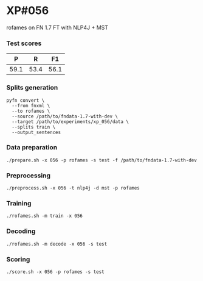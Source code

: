 # XP\#056

rofames on FN 1.7 FT with NLP4J + MST

### Test scores
| P| R | F1 |
| --- | --- | --- |
| 59.1 | 53.4 | 56.1 |

### Splits generation
```
pyfn convert \
  --from fnxml \
  --to rofames \
  --source /path/to/fndata-1.7-with-dev \
  --target /path/to/experiments/xp_056/data \
  --splits train \
  --output_sentences
```

### Data preparation
```
./prepare.sh -x 056 -p rofames -s test -f /path/to/fndata-1.7-with-dev
```

### Preprocessing
```
./preprocess.sh -x 056 -t nlp4j -d mst -p rofames
```

### Training
```
./rofames.sh -m train -x 056
```

### Decoding
```
./rofames.sh -m decode -x 056 -s test
```

### Scoring
```
./score.sh -x 056 -p rofames -s test
```
